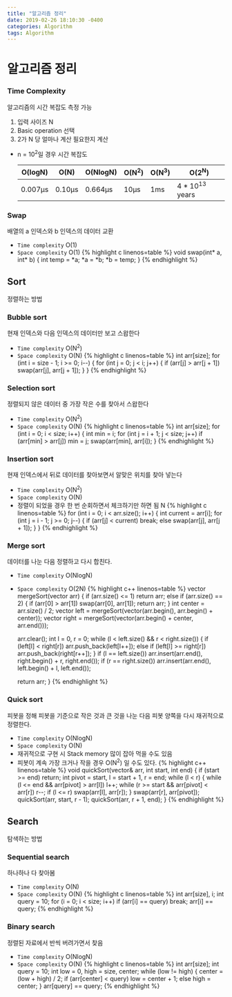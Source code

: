 ```yaml
---
title: "알고리즘 정리"
date: 2019-02-26 18:10:30 -0400
categories: Algorithm
tags: Algorithm
---
```


# 알고리즘 정리

### Time Complexity
알고리즘의 시간 복잡도 측정 가능
1. 입력 사이즈 N
2. Basic operation 선택
3. 2가 N 당 얼마나 계산 필요한지 계산
* n = 10<sup>2</sup>일 경우 시간 복잡도

	| O(logN) | O(N) | O(NlogN) | O(N<sup>2</sup>) | O(N<sup>3</sup>) |  O(2<sup>N</sup>) |
	| --- | --- | --- | --- | --- | --- |
	| 0.007µs | 0.10µs | 0.664µs | 10µs | 1ms | 4 * 10<sup>13</sup> years|
	
	
### Swap
배열의 a 인덱스와 b 인덱스의 데이터 교환
* ```Time complexity``` O(1)
* ```Space complexity``` O(1)
{% highlight c linenos=table %}
void swap(int* a, int* b) {
	int temp = *a;
	*a = *b;
	*b = temp;
}
{% endhighlight %}

## Sort
정렬하는 방법

### Bubble sort
현재 인덱스와 다음 인덱스의 데이터만 보고 스왑한다 
* ```Time complexity``` O(N<sup>2</sup>)
* ```Space complexity``` O(N)
{% highlight c linenos=table %}
int arr[size];
for (int i = size - 1; i >= 0; i--) {
  for (int j = 0; j < i; j++) {
    if (arr[j] > arr[j + 1])
      swap(arr[j], arr[j + 1]);
  }
}
{% endhighlight %}

### Selection sort
정렬되지 않은 데이터 중 가장 작은 수를 찾아서 스왑한다
* ```Time complexity``` O(N<sup>2</sup>)
* ```Space complexity``` O(N)
{% highlight c linenos=table %}
int arr[size];
for (int i = 0; i < size; i++) {
  int min = i;
  for (int j = i + 1; j < size; j++)
    if (arr[min] > arr[j])
      min = j;
  swap(arr[min], arr[i]);
}
{% endhighlight %}

### Insertion sort
현재 인덱스에서 뒤로 데이터를 찾아보면서 알맞은 위치를 찾아 넣는다
* ```Time complexity``` O(N<sup>2</sup>)
* ```Space complexity``` O(N)
* 정렬이 되었을 경우 한 번 순회하면서 체크하기만 하면 됨 N
{% highlight c linenos=table %}
	for (int i = 0; i < arr.size(); i++) {
		int current = arr[i];
		for (int j = i - 1; j >= 0; j--) {
			if (arr[j] < current) break;
			else swap(arr[j], arr[j + 1]);
		}
	}
{% endhighlight %}

### Merge sort
데이터를 나눈 다음 정렬하고 다시 합친다.
* ```Time complexity``` O(NlogN)
* ```Space complexity``` O(2N)
{% highlight c++ linenos=table %}
vector<int> mergeSort(vector<int> arr) {
	if (arr.size() <= 1)
		return arr;
	else if (arr.size() == 2) {
		if (arr[0] > arr[1])
			swap(arr[0], arr[1]);
		return arr;
	}
	int center = arr.size() / 2;
	vector<int> left = mergeSort(vector<int>(arr.begin(), arr.begin() + center));
	vector<int> right = mergeSort(vector<int>(arr.begin() + center, arr.end()));

	arr.clear();
	int l = 0, r = 0;
	while (l < left.size() && r < right.size()) {
		if (left[l] < right[r])
			arr.push_back(left[l++]);
		else if (left[l] >= right[r])
			arr.push_back(right[r++]);
	}
	if (l == left.size()) arr.insert(arr.end(), right.begin() + r, right.end());
	if (r == right.size()) arr.insert(arr.end(), left.begin() + l, left.end());

	return arr;
}
{% endhighlight %}

### Quick sort
피봇을 정해 피봇을 기준으로 작은 것과 큰 것을 나눈 다음 피봇 양쪽을 다시 재귀적으로 정렬한다.
* ```Time complexity``` O(NlogN)
* ```Space complexity``` O(N)
* 재귀적으로 구현 시 Stack memory 많이 잡아 먹을 수도 있음
* 피봇이 계속 가장 크거나 작을 경우 O(N<sup>2</sup>) 일 수도 있다.
{% highlight c++ linenos=table %}
void quickSort(vector<int>& arr, int start, int end) {
	if (start >= end)
		return;
	int pivot = start, l = start + 1, r = end;
	while (l < r) {
		while (l <= end && arr[pivot] > arr[l]) l++;
		while (r >= start && arr[pivot] < arr[r]) r--;
		if (l <= r) swap(arr[l], arr[r]);
	}
	swap(arr[r], arr[pivot]);
	quickSort(arr, start, r - 1);
	quickSort(arr, r + 1, end);
}
{% endhighlight %}

## Search
탐색하는 방법

### Sequential search
하나하나 다 찾아봄
* ```Time complexity``` O(N)
* ```Space complexity``` O(N)
{% highlight c linenos=table %}
int arr[size], i;
int query = 10;
for (i = 0; i < size; i++)
  if (arr[i] == query) break;
arr[i] == query;
{% endhighlight %}

### Binary search
정렬된 자료에서 반씩 버려가면서 찾음
* ```Time complexity``` O(NlogN)
* ```Space complexity``` O(N)
{% highlight c linenos=table %}
int arr[size];
int query = 10;
int low = 0, high = size, center;
while (low != high) {
  center = (low + high) / 2;
  if (arr[center] < query)
    low = center + 1;
  else
    high = center;
}
arr[query] == query;
{% endhighlight %}
